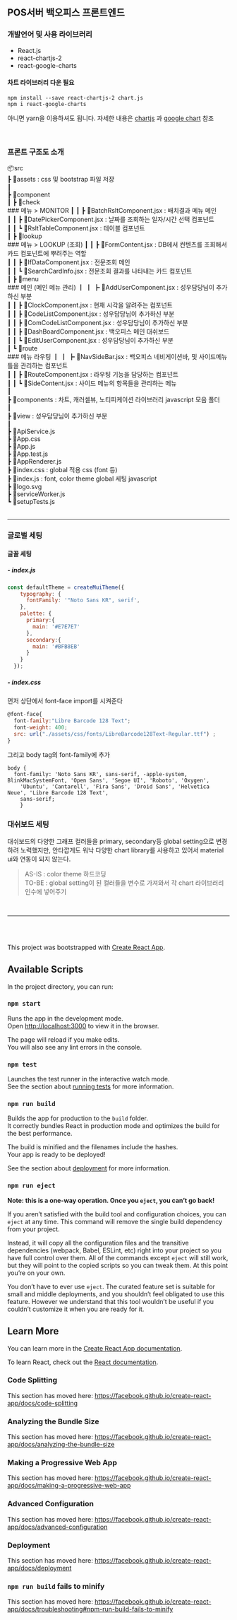 ## POS서버 백오피스 프론트엔드

### 개발언어 및 사용 라이브러리

- React.js
- react-chartjs-2
- react-google-charts

#### 차트 라이브러리 다운 필요

```
npm install --save react-chartjs-2 chart.js
npm i react-google-charts
```
아니면 yarn을 이용하셔도 됩니다. 자세한 내용은 [chartjs](https://www.npmjs.com/package/react-chartjs-2) 과 [google chart](https://react-google-charts.com/) 참조

<br/>

### 프론트 구조도 소개

📦src<br/>
 ┣ 📂assets : css 및 bootstrap 파일 저장<br/>
 ┃<br/>
 ┣ 📂component<br/>
 ┃ ┣ 📂check<br/> ### 메뉴 > MONITOR 
 ┃ ┃ ┣ 📜BatchRsltComponent.jsx : 배치결과 메뉴 메인<br/>
 ┃ ┃ ┣ 📜DatePickerComponent.jsx : 날짜를 조회하는 일자/시간 선택 컴포넌트<br/>
 ┃ ┃ ┗ 📜RsltTableComponent.jsx : 테이블 컴포넌트<br/>
 ┃ ┣ 📂lookup<br/> ### 메뉴 > LOOKUP (조회)
 ┃ ┃ ┣ 📜FormContent.jsx : DB에서 컨텐츠를 조회해서 카드 컴포넌트에 뿌려주는 역할<br/>
 ┃ ┃ ┣ 📜IfDataComponent.jsx : 전문조회 메인<br/>
 ┃ ┃ ┗ 📜SearchCardInfo.jsx : 전문조회 결과를 나타내는 카드 컴포넌트<br/>
 ┃ ┣ 📂menu<br/> ### 메인 (메인 메뉴 관리)
 ┃ ┃ ┣ 📜AddUserComponent.jsx : 성우담당님이 추가하신 부분<br/>
 ┃ ┃ ┣ 📜ClockComponent.jsx : 현재 시각을 알려주는 컴포넌트<br/>
 ┃ ┃ ┣ 📜CodeListComponent.jsx : 성우담당님이 추가하신 부분<br/>
 ┃ ┃ ┣ 📜ComCodeListComponent.jsx : 성우담당님이 추가하신 부분<br/>
 ┃ ┃ ┣ 📜DashBoardComponent.jsx : 백오피스 메인 대쉬보드<br/>
 ┃ ┃ ┗ 📜EditUserComponent.jsx : 성우담당님이 추가하신 부분<br/>
 ┃ ┗ 📂route<br/> ### 메뉴 라우팅 
 ┃ ┃ ┣ 📜NavSideBar.jsx : 백오피스 네비게이션바, 및 사이드메뉴 틀을 관리하는 컴포넌트<br/>
 ┃ ┃ ┣ 📜RouteComponent.jsx : 라우팅 기능을 담당하는 컴포넌트<br/>
 ┃ ┃ ┗ 📜SideContent.jsx : 사이드 메뉴의 항목들을 관리하는 메뉴<br/>
 ┃<br/>
 ┣ 📂components : 차트, 캐러셀뷰, 노티피케이션 라이브러리 javascript 모음 폴더<br/>
 ┃<br/>
 ┣ 📂view : 성우담당님이 추가하신 부분<br/>
 ┃<br/>
 ┣ 📜ApiService.js<br/>
 ┣ 📜App.css<br/>
 ┣ 📜App.js<br/>
 ┣ 📜App.test.js<br/>
 ┣ 📜AppRenderer.js<br/>
 ┣ 📜index.css : global 적용 css (font 등) <br/>
 ┣ 📜index.js : font, color theme global 세팅 javascript <br/>
 ┣ 📜logo.svg<br/>
 ┣ 📜serviceWorker.js<br/>
 ┗ 📜setupTests.js<br/>
<br/>

------

### 글로벌 세팅

#### 글꼴 세팅 

##### - index.js

```javascript
const defaultTheme = createMuiTheme({
    typography: {
      fontFamily: '"Noto Sans KR", serif',
    },
    palette: {
      primary:{
        main: '#E7E7E7'
      },
      secondary:{
        main: '#BFB8EB'
      }
    }
  });
```
##### - index.css

먼저 상단에서 font-face import를 시켜준다

```javascript
@font-face{
  font-family:"Libre Barcode 128 Text";
  font-weight: 400;
  src: url("./assets/css/fonts/LibreBarcode128Text-Regular.ttf") ;
}
```

그리고 body tag의 font-family에 추가

```
body {
  font-family: 'Noto Sans KR', sans-serif, -apple-system, BlinkMacSystemFont, 'Open Sans', 'Segoe UI', 'Roboto', 'Oxygen',
    'Ubuntu', 'Cantarell', 'Fira Sans', 'Droid Sans', 'Helvetica Neue', 'Libre Barcode 128 Text',
    sans-serif;
    }
```

### 대쉬보드 세팅

대쉬보드의 다양한 그래프 컬러들을 primary, secondary등 global setting으로 변경하려 노력했지만, 안타깝게도 워낙 다양한 chart library를 사용하고 있어서 material ui와 연동이 되지 않는다.
<br/>
> AS-IS : color theme 하드코딩 <br/>
> TO-BE : global setting이 된 컬러들을 변수로 가져와서 각 chart 라이브러리 인수에 넣어주기 

<br/>

-----

<br/>
<br/>

This project was bootstrapped with [Create React App](https://github.com/facebook/create-react-app).

## Available Scripts

In the project directory, you can run:

### `npm start`

Runs the app in the development mode.<br />
Open [http://localhost:3000](http://localhost:3000) to view it in the browser.

The page will reload if you make edits.<br />
You will also see any lint errors in the console.

### `npm test`

Launches the test runner in the interactive watch mode.<br />
See the section about [running tests](https://facebook.github.io/create-react-app/docs/running-tests) for more information.

### `npm run build`

Builds the app for production to the `build` folder.<br />
It correctly bundles React in production mode and optimizes the build for the best performance.

The build is minified and the filenames include the hashes.<br />
Your app is ready to be deployed!

See the section about [deployment](https://facebook.github.io/create-react-app/docs/deployment) for more information.

### `npm run eject`

**Note: this is a one-way operation. Once you `eject`, you can’t go back!**

If you aren’t satisfied with the build tool and configuration choices, you can `eject` at any time. This command will remove the single build dependency from your project.

Instead, it will copy all the configuration files and the transitive dependencies (webpack, Babel, ESLint, etc) right into your project so you have full control over them. All of the commands except `eject` will still work, but they will point to the copied scripts so you can tweak them. At this point you’re on your own.

You don’t have to ever use `eject`. The curated feature set is suitable for small and middle deployments, and you shouldn’t feel obligated to use this feature. However we understand that this tool wouldn’t be useful if you couldn’t customize it when you are ready for it.

## Learn More

You can learn more in the [Create React App documentation](https://facebook.github.io/create-react-app/docs/getting-started).

To learn React, check out the [React documentation](https://reactjs.org/).

### Code Splitting

This section has moved here: https://facebook.github.io/create-react-app/docs/code-splitting

### Analyzing the Bundle Size

This section has moved here: https://facebook.github.io/create-react-app/docs/analyzing-the-bundle-size

### Making a Progressive Web App

This section has moved here: https://facebook.github.io/create-react-app/docs/making-a-progressive-web-app

### Advanced Configuration

This section has moved here: https://facebook.github.io/create-react-app/docs/advanced-configuration

### Deployment

This section has moved here: https://facebook.github.io/create-react-app/docs/deployment

### `npm run build` fails to minify

This section has moved here: https://facebook.github.io/create-react-app/docs/troubleshooting#npm-run-build-fails-to-minify
